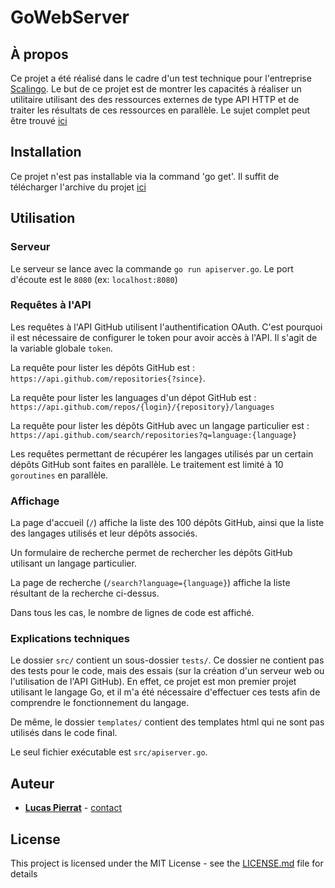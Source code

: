 # GoWebServer

## À propos

Ce projet a été réalisé dans le cadre d'un test technique pour l'entreprise [Scalingo](https://scalingo.com/).
Le but de ce projet est de montrer les capacités à réaliser un utilitaire utilisant des des ressources externes de type API HTTP et de traiter les résultats de ces ressources en parallèle. Le sujet complet peut être trouvé [ici](https://github.com/iAmoric/GoWebServer/blob/master/TechnicalTests_Backend_FR.pdf)

## Installation

Ce projet n'est pas installable via la command 'go get'. Il suffit de télécharger l'archive du projet [ici](https://github.com/iAmoric/GoWebServer/archive/master.zip)

## Utilisation

### Serveur

Le serveur se lance avec la commande `go run apiserver.go`. Le port d'écoute est le `8080`
(ex: `localhost:8080`)

### Requêtes à l'API

Les requêtes à l'API GitHub utilisent l'authentification OAuth. C'est pourquoi il est nécessaire de configurer le token pour avoir accès à l'API. Il s'agit de la variable globale `token`.

La requête pour lister les dépôts GitHub est : `https://api.github.com/repositories{?since}`.

La requête pour lister les languages d'un dépot GitHub est : `https://api.github.com/repos/{login}/{repository}/languages`

La requête pour lister les dépôts GitHub avec un langage particulier est :
`https://api.github.com/search/repositories?q=language:{language}`

Les requêtes permettant de récupérer les langages utilisés par un certain dépôts GitHub sont faites en parallèle. Le traitement est limité à 10 `goroutines` en parallèle.

### Affichage

La page d'accueil (`/`) affiche la liste des 100 dépôts GitHub, ainsi que la liste des langages utilisés et leur dépôts associés.

Un formulaire de recherche permet de rechercher les dépôts GitHub utilisant un langage particulier.

La page de recherche (`/search?language={language}`) affiche la liste résultant de la recherche ci-dessus.

Dans tous les cas, le nombre de lignes de code est affiché.

### Explications techniques

Le dossier `src/` contient un sous-dossier `tests/`. Ce dossier ne contient pas des tests pour le code, mais des essais (sur la création d'un serveur web ou l'utilisation de l'API GitHub). En effet, ce projet est mon premier projet utilisant le langage Go, et il m'a été nécessaire d'effectuer ces tests afin de comprendre le fonctionnement du langage.

De même, le dossier `templates/` contient des templates html qui ne sont pas utilisés dans le code final.

Le seul fichier exécutable est `src/apiserver.go`.

## Auteur

* [**Lucas Pierrat**](https://github.com/iAmoric) - [contact](mailto:pierratlucas@gmail.com)

## License

This project is licensed under the MIT License - see the [LICENSE.md](https://github.com/iAmoric/GoWebServer/blob/master/LICENSE) file for details
